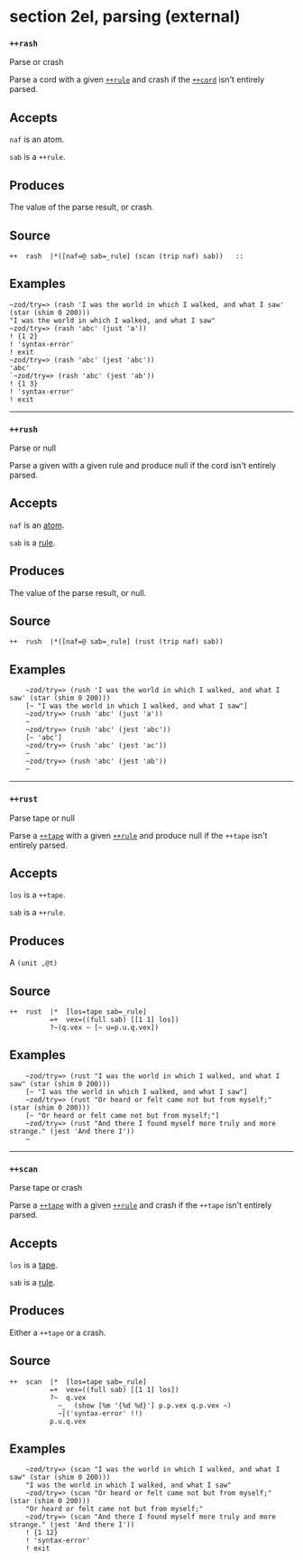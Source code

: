 section 2eI, parsing (external)
===============================

### `++rash`

Parse or crash

Parse a cord with a given [`++rule`]() and crash if the [`++cord`]() isn't entirely
parsed.

Accepts
-------

`naf` is an atom.

`sab` is a `++rule`.

Produces
--------

The value of the parse result, or crash.

Source
------

    ++  rash  |*([naf=@ sab=_rule] (scan (trip naf) sab))   ::

Examples
--------

    ~zod/try=> (rash 'I was the world in which I walked, and what I saw' (star (shim 0 200)))
    "I was the world in which I walked, and what I saw"
    ~zod/try=> (rash 'abc' (just 'a'))
    ! {1 2}
    ! 'syntax-error'
    ! exit
    ~zod/try=> (rash 'abc' (jest 'abc'))
    'abc'
    `~zod/try=> (rash 'abc' (jest 'ab'))
    ! {1 3}
    ! 'syntax-error'
    ! exit

------------------------------------------------------------------------

### `++rush`

Parse or null

Parse a given with a given rule and produce null if the cord isn't
entirely parsed.

Accepts
-------

`naf` is an [atom]().

`sab` is a [rule]().

Produces
--------

The value of the parse result, or null.

Source
------

    ++  rush  |*([naf=@ sab=_rule] (rust (trip naf) sab))

Examples
--------

        ~zod/try=> (rush 'I was the world in which I walked, and what I saw' (star (shim 0 200)))
        [~ "I was the world in which I walked, and what I saw"]
        ~zod/try=> (rush 'abc' (just 'a'))
        ~
        ~zod/try=> (rush 'abc' (jest 'abc'))
        [~ 'abc']
        ~zod/try=> (rush 'abc' (jest 'ac'))
        ~
        ~zod/try=> (rush 'abc' (jest 'ab'))
        ~

------------------------------------------------------------------------

### `++rust`

Parse tape or null

Parse a [`++tape`]() with a given [`++rule`]() and produce null if the `++tape` isn't
entirely parsed.

Accepts
-------

`los` is a `++tape`.

`sab` is a `++rule`.

Produces
--------

A `(unit ,@t)`

Source
------

    ++  rust  |*  [los=tape sab=_rule]
              =+  vex=((full sab) [[1 1] los])
              ?~(q.vex ~ [~ u=p.u.q.vex])

Examples
--------

        ~zod/try=> (rust "I was the world in which I walked, and what I saw" (star (shim 0 200)))
        [~ "I was the world in which I walked, and what I saw"]
        ~zod/try=> (rust "Or heard or felt came not but from myself;" (star (shim 0 200)))
        [~ "Or heard or felt came not but from myself;"]
        ~zod/try=> (rust "And there I found myself more truly and more strange." (jest 'And there I'))
        ~

------------------------------------------------------------------------

### `++scan`

Parse tape or crash

Parse a [`++tape`]() with a given [`++rule`]() and crash if the `++tape` isn't entirely
parsed.

Accepts
-------

`los` is a [tape]().

`sab` is a [rule]().

Produces
--------

Either a `++tape` or a crash.

Source
------

    ++  scan  |*  [los=tape sab=_rule]
              =+  vex=((full sab) [[1 1] los])
              ?~  q.vex
                ~_  (show [%m '{%d %d}'] p.p.vex q.p.vex ~)
                ~|('syntax-error' !!)
              p.u.q.vex

Examples
--------

        ~zod/try=> (scan "I was the world in which I walked, and what I saw" (star (shim 0 200)))
        "I was the world in which I walked, and what I saw"
        ~zod/try=> (scan "Or heard or felt came not but from myself;" (star (shim 0 200)))
        "Or heard or felt came not but from myself;"
        ~zod/try=> (scan "And there I found myself more truly and more strange." (jest 'And there I'))
        ! {1 12}
        ! 'syntax-error'
        ! exit
